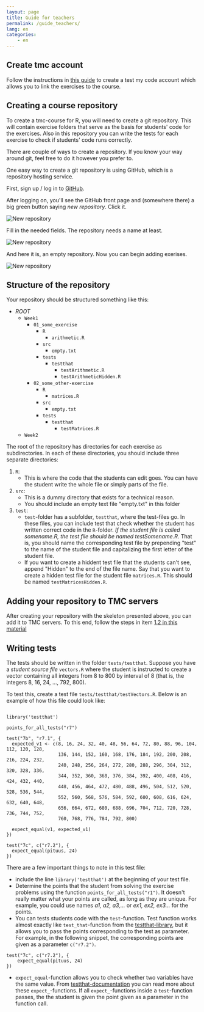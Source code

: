 ```yaml
---
layout: page
title: Guide for teachers
permalink: /guide_teachers/
lang: en
categories:
    - en
---
```


## Create tmc account

Follow the instructions in [this guide](http://testmycode-usermanual.github.io/usermanual/teachers.html) to create a test my code account which allows you to link the exercises to the course.

## Creating a course repository

To create a tmc-course for R, you will need to create a git repository. This will contain exercise folders that serve as the basis for students' code for the exercises. Also in this repository you can write the tests for each exercise to check if students' code runs correctly.

There are couple of ways to create a repository. If you know your way around git, feel free to do it however you prefer to.

One easy way to create a git repository is using GitHub, which is a repository hosting service.

First, sign up / log in to [GitHub](https://github.com).

After logging on, you'll see the GitHub front page and (somewhere there) a big green button saying *new repository*. Click it.

![New repository](../../resources/github_create_repo.png)

Fill in the needed fields. The repository needs a name at least.

![New repository](../../resources/creating_repo_2.png)

And here it is, an empty repository. Now you can begin adding exerises.

![New repository](../../resources/empty_repository.png)

## Structure of the repository

Your repository should be structured something like this:

- *ROOT*
    - `Week1`
        - `01_some_exercise`
            - `R`
                - `arithmetic.R`
            - `src`
                - `empty.txt`
            - `tests`
                - `testthat`
                    - `testArithmetic.R`
                    - `testArithmeticHidden.R`
        - `02_some_other-exercise`
            - `R`
                - `matrices.R`
            - `src`
                - `empty.txt`
            - `tests`
                - `testthat`
                    - `testMatrices.R`
    - `Week2`

The root of the repository has directories for each exercise as subdirectories. In each of these directories, you should include three separate directories:

1. `R`:
    - This is where the code that the students can edit goes. You can have the student write the whole file or simply parts of the file.
2. `src`:
    - This is a dummy directory that exists for a technical reason.
    - You should include an empty text file "empty.txt" in this folder
3. `test`:
    - `test`-folder has a subfolder, `testthat`, where the test-files go. In these files, you can include test that check whether the student has written correct code in the `R`-folder. *If the student file is called somename.R, the test file should be named testSomename.R*. That is, you should name the corresponding test file by prepending "test" to the name of the student file and capitalizing the first letter of the student file.
    - If you want to create a hiddent test file that the students can't see, append "Hidden" to the end of the file name. Say that you want to create a hidden test file for the student file `matrices.R`. This should be named `testMatricesHidden.R`.

## Adding your repository to TMC servers

After creating your repository with the skeleton presented above, you can add
it to TMC servers. To this end, follow the steps in item [1.2 in this material](http://testmycode-usermanual.github.io/usermanual/customcourse.html#creating_a_course)

## Writing tests

The tests should be written in the folder `tests/testthat`. Suppose you  have a *student source file* `vectors.R` where the student is instructed to create a vector containing all integers from 8 to 800 by interval of 8 (that is, the integers 8, 16, 24, ..., 792, 800).

To test this, create a test file `tests/testthat/testVectors.R`. Below is an example of how this file could look like:

```{r}

library('testthat')

points_for_all_tests("r7")

test("7b", "r7.1", {
  expected_v1 <- c(8, 16, 24, 32, 40, 48, 56, 64, 72, 80, 88, 96, 104, 112, 120, 128,
                   136, 144, 152, 160, 168, 176, 184, 192, 200, 208, 216, 224, 232,
                   240, 248, 256, 264, 272, 280, 288, 296, 304, 312, 320, 328, 336,
                   344, 352, 360, 368, 376, 384, 392, 400, 408, 416, 424, 432, 440,
                   448, 456, 464, 472, 480, 488, 496, 504, 512, 520, 528, 536, 544,
                   552, 560, 568, 576, 584, 592, 600, 608, 616, 624, 632, 640, 648,
                   656, 664, 672, 680, 688, 696, 704, 712, 720, 728, 736, 744, 752,
                   760, 768, 776, 784, 792, 800)

  expect_equal(v1, expected_v1)
})

test("7c", c("r7.2"), {
  expect_equal(pituus, 24)
})
```

There are a few important things to note in this test file:

* include the line `library('testthat')` at the beginning of your test file.
* Determine the points that the student from solving the exercise problems using the function `points_for_all_tests("r1")`. It doesn't really matter what your points are called, as long as they are unique. For example, you could use names *a1, a2, a3,...* or *ex1, ex2, ex3...* for the points.
* You can tests students code with the `test`-function. Test function works almost exactly like `test_that`-function from the [testthat-library](https://journal.r-project.org/archive/2011-1/RJournal_2011-1_Wickham.pdf), but it allows you to pass the points corresponding to the test as parameter. For example, in the following snippet, the corresponding points are given as a parameter `c("r7.2")`.
```{r}
test("7c", c("r7.2"), {
    expect_equal(pituus, 24)
})
```
* `expect_equal`-function allows you to check whether two variables have the same value. From [testthat-documentation](https://journal.r-project.org/archive/2011-1/RJournal_2011-1_Wickham.pdf) you can read more about these `expect_`-functions. If all `expect_`-functions inside a `test`-function passes, the the student is given the point given as a parameter in the function call.
